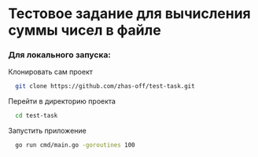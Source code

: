 # Тестовое задание для вычисления суммы чисел в файле

### Для локального запуска:
 
Клонировать сам проект

```bash
  git clone https://github.com/zhas-off/test-task.git
```

Перейти в директорию проекта

```bash
  cd test-task
```

Запустить приложение

```bash
  go run cmd/main.go -goroutines 100
```
